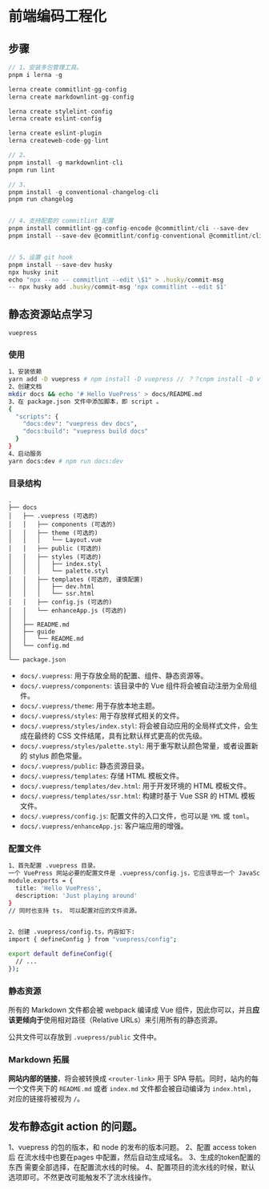 # 前端编码工程化

## 步骤
```js
// 1、安装多包管理工具。
pnpm i lerna -g

lerna create commitlint-gg-config
lerna create markdownlint-gg-config

lerna create stylelint-config 
lerna create eslint-config

lerna create eslint-plugin
lerna createweb-code-gg-lint

// 2、
pnpm install -g markdownlint-cli
pnpm run lint

// 3、
pnpm install -g conventional-changelog-cli
pnpm run changelog


// 4、支持配套的 commitlint 配置
pnpm install commitlint-gg-config-encode @commitlint/cli --save-dev
pnpm install --save-dev @commitlint/config-conventional @commitlint/cli


// 5、设置 git hook
pnpm install --save-dev husky
npx husky init
echo "npx --no -- commitlint --edit \$1" > .husky/commit-msg
-- npx husky add .husky/commit-msg 'npx commitlint --edit $1'


```





## 静态资源站点学习

`vuepress`

### 使用

```sh
1、安装依赖
yarn add -D vuepress # npm install -D vuepress // ？？cnpm install -D vuepress
2、创建文档
mkdir docs && echo '# Hello VuePress' > docs/README.md
3、在 package.json 文件中添加脚本，即 script 。
{
  "scripts": {
    "docs:dev": "vuepress dev docs",
    "docs:build": "vuepress build docs"
  }
}
4、启动服务
yarn docs:dev # npm run docs:dev
```

### 目录结构

```
.
├── docs
│   ├── .vuepress (可选的)
│   │   ├── components (可选的)
│   │   ├── theme (可选的)
│   │   │   └── Layout.vue
│   │   ├── public (可选的)
│   │   ├── styles (可选的)
│   │   │   ├── index.styl
│   │   │   └── palette.styl
│   │   ├── templates (可选的, 谨慎配置)
│   │   │   ├── dev.html
│   │   │   └── ssr.html
│   │   ├── config.js (可选的)
│   │   └── enhanceApp.js (可选的)
│   │ 
│   ├── README.md
│   ├── guide
│   │   └── README.md
│   └── config.md
│ 
└── package.json
```

- `docs/.vuepress`: 用于存放全局的配置、组件、静态资源等。
- `docs/.vuepress/components`: 该目录中的 Vue 组件将会被自动注册为全局组件。
- `docs/.vuepress/theme`: 用于存放本地主题。
- `docs/.vuepress/styles`: 用于存放样式相关的文件。
- `docs/.vuepress/styles/index.styl`: 将会被自动应用的全局样式文件，会生成在最终的 CSS 文件结尾，具有比默认样式更高的优先级。
- `docs/.vuepress/styles/palette.styl`: 用于重写默认颜色常量，或者设置新的 stylus 颜色常量。
- `docs/.vuepress/public`: 静态资源目录。
- `docs/.vuepress/templates`: 存储 HTML 模板文件。
- `docs/.vuepress/templates/dev.html`: 用于开发环境的 HTML 模板文件。
- `docs/.vuepress/templates/ssr.html`: 构建时基于 Vue SSR 的 HTML 模板文件。
- `docs/.vuepress/config.js`: 配置文件的入口文件，也可以是 `YML` 或 `toml`。
- `docs/.vuepress/enhanceApp.js`: 客户端应用的增强。



### 配置文件

```sh
1、首先配置 .vuepress 目录。
一个 VuePress 网站必要的配置文件是 .vuepress/config.js，它应该导出一个 JavaScript 对象：
module.exports = {
  title: 'Hello VuePress',
  description: 'Just playing around'
}
// 同时也支持 ts， 可以配置对应的文件资源。


2、创建 .vuepress/config.ts，内容如下:
import { defineConfig } from "vuepress/config";

export default defineConfig({
  // ...
});
```



### 静态资源

所有的 Markdown 文件都会被 webpack 编译成 Vue 组件，因此你可以，并且**应该更倾向于**使用相对路径（Relative URLs）来引用所有的静态资源。



公共文件可以存放到 `.vuepress/public` 文件中。

### Markdown 拓展

**网站内部的链接**，将会被转换成 `<router-link>` 用于 SPA 导航。同时，站内的每一个文件夹下的 `README.md` 或者 `index.md` 文件都会被自动编译为 `index.html`，对应的链接将被视为 `/`。



## 发布静态git action 的问题。
1、vuepress 的包的版本，和 node 的发布的版本问题。
2、配置 access token 后 在流水线中也要在pages 中配置，然后自动生成域名。
3、生成的token配置的东西 需要全部选择，在配置流水线的时候。
4、配置项目的流水线的时候，默认选项即可。不然更改可能触发不了流水线操作。